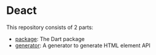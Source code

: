 # Deact

This repository consists of 2 parts:
- [package](https://github.com/blimster/deact/package/tree/main/package): The Dart package
- [generator](https://github.com/blimster/deact/generator/tree/main/generator): A generator to generate HTML element API
